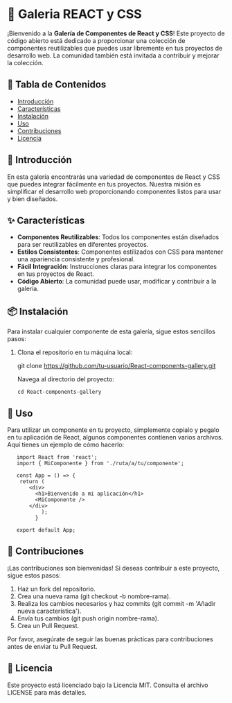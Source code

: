 # 🌟 Galeria REACT y CSS

¡Bienvenido a la **Galería de Componentes de React y CSS**! Este proyecto de código abierto está dedicado a proporcionar una colección de componentes reutilizables que puedes usar libremente en tus proyectos de desarrollo web. La comunidad también está invitada a contribuir y mejorar la colección.

## 📖 Tabla de Contenidos

- [Introducción](#Introducción)
- [Características](#Características)
- [Instalación](#Instalación)
- [Uso](#Uso)
- [Contribuciones](#Contribuciones)
- [Licencia](#Licencia)

## 📝 Introducción

En esta galería encontrarás una variedad de componentes de React y CSS que puedes integrar fácilmente en tus proyectos. Nuestra misión es simplificar el desarrollo web proporcionando componentes listos para usar y bien diseñados.

## ✨ Características

- **Componentes Reutilizables**: Todos los componentes están diseñados para ser reutilizables en diferentes proyectos.
- **Estilos Consistentes**: Componentes estilizados con CSS para mantener una apariencia consistente y profesional.
- **Fácil Integración**: Instrucciones claras para integrar los componentes en tus proyectos de React.
- **Código Abierto**: La comunidad puede usar, modificar y contribuir a la galería.

## 📦 Instalación

Para instalar cualquier componente de esta galería, sigue estos sencillos pasos:

1. Clona el repositorio en tu máquina local:
   
   git clone https://github.com/tu-usuario/React-components-gallery.git

   Navega al directorio del proyecto:

       cd React-components-gallery

 ## 🚀 Uso
   
Para utilizar un componente en tu proyecto, simplemente copialo y pegalo en tu aplicación de React, algunos componentes contienen varios archivos.
 Aquí tienes un ejemplo de cómo hacerlo:

       import React from 'react';
       import { MiComponente } from './ruta/a/tu/componente';

       const App = () => {
        return (
           <div>
             <h1>Bienvenido a mi aplicación</h1>
             <MiComponente />
           </div>
               );
             }

       export default App;

    
## 🤝 Contribuciones
    
¡Las contribuciones son bienvenidas! Si deseas contribuir a este proyecto, sigue estos pasos:

1. Haz un fork del repositorio.
2. Crea una nueva rama (git checkout -b nombre-rama).
3. Realiza los cambios necesarios y haz commits (git commit -m 'Añadir nueva característica').
4. Envía tus cambios (git push origin nombre-rama).
5. Crea un Pull Request.
   
Por favor, asegúrate de seguir las buenas prácticas para contribuciones antes de enviar tu Pull Request.

## 📄 Licencia

Este proyecto está licenciado bajo la Licencia MIT. Consulta el archivo LICENSE para más detalles.



